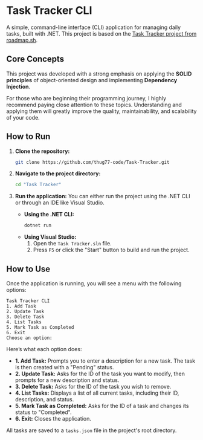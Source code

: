 # Task Tracker CLI

A simple, command-line interface (CLI) application for managing daily tasks, built with .NET. This project is based on the [Task Tracker project from roadmap.sh](https://roadmap.sh/projects/task-tracker).

## Core Concepts

This project was developed with a strong emphasis on applying the **SOLID principles** of object-oriented design and implementing **Dependency Injection**.

For those who are beginning their programming journey, I highly recommend paying close attention to these topics. Understanding and applying them will greatly improve the quality, maintainability, and scalability of your code.

## How to Run

1.  **Clone the repository:**
    ```bash
    git clone https://github.com/thug77-code/Task-Tracker.git
    ```
2.  **Navigate to the project directory:**
    ```bash
    cd "Task Tracker"
    ```
3.  **Run the application:**
    You can either run the project using the .NET CLI or through an IDE like Visual Studio.

    *   **Using the .NET CLI:**
        ```bash
        dotnet run
        ```
    *   **Using Visual Studio:**
        1.  Open the `Task Tracker.sln` file.
        2.  Press `F5` or click the "Start" button to build and run the project.

## How to Use

Once the application is running, you will see a menu with the following options:

```
Task Tracker CLI
1. Add Task
2. Update Task
3. Delete Task
4. List Tasks
5. Mark Task as Completed
6. Exit
Choose an option:
```

Here’s what each option does:

*   **1. Add Task:** Prompts you to enter a description for a new task. The task is then created with a "Pending" status.
*   **2. Update Task:** Asks for the ID of the task you want to modify, then prompts for a new description and status.
*   **3. Delete Task:** Asks for the ID of the task you wish to remove.
*   **4. List Tasks:** Displays a list of all current tasks, including their ID, description, and status.
*   **5. Mark Task as Completed:** Asks for the ID of a task and changes its status to "Completed".
*   **6. Exit:** Closes the application.

All tasks are saved to a `tasks.json` file in the project's root directory.